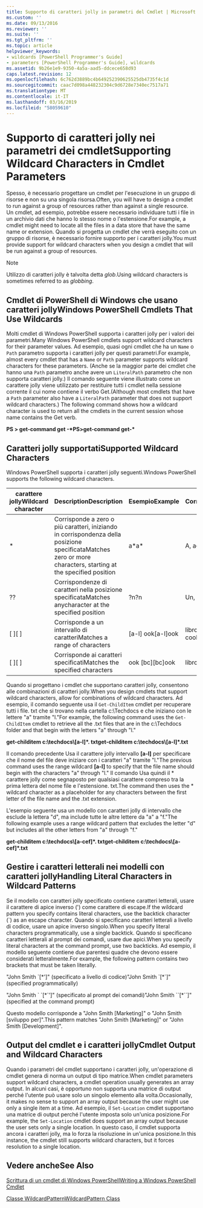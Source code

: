```yaml
---
title: Supporto di caratteri jolly in parametri del Cmdlet | Microsoft Docs
ms.custom: ''
ms.date: 09/13/2016
ms.reviewer: ''
ms.suite: ''
ms.tgt_pltfrm: ''
ms.topic: article
helpviewer_keywords:
- wildcards [PowerShell Programmer's Guide]
- parameters [PowerShell Programmer's Guide], wildcards
ms.assetid: 9b26e1e9-9350-4a5a-aad5-ddcece658d93
caps.latest.revision: 12
ms.openlocfilehash: 6c762d3889bc4b649252390625525db4735f4c1d
ms.sourcegitcommit: caac7d098a448232304c9d6728e7340ec7517a71
ms.translationtype: MT
ms.contentlocale: it-IT
ms.lasthandoff: 03/16/2019
ms.locfileid: "58059610"
---
```

# <a name="supporting-wildcard-characters-in-cmdlet-parameters"></a><span data-ttu-id="eec3a-102">Supporto di caratteri jolly nei parametri dei cmdlet</span><span class="sxs-lookup"><span data-stu-id="eec3a-102">Supporting Wildcard Characters in Cmdlet Parameters</span></span>

<span data-ttu-id="eec3a-103">Spesso, è necessario progettare un cmdlet per l'esecuzione in un gruppo di risorse e non su una singola risorsa.</span><span class="sxs-lookup"><span data-stu-id="eec3a-103">Often, you will have to design a cmdlet to run against a group of resources rather than against a single resource.</span></span> <span data-ttu-id="eec3a-104">Un cmdlet, ad esempio, potrebbe essere necessario individuare tutti i file in un archivio dati che hanno lo stesso nome o l'estensione.</span><span class="sxs-lookup"><span data-stu-id="eec3a-104">For example, a cmdlet might need to locate all the files in a data store that have the same name or extension.</span></span> <span data-ttu-id="eec3a-105">Quando si progetta un cmdlet che verrà eseguito con un gruppo di risorse, è necessario fornire supporto per i caratteri jolly.</span><span class="sxs-lookup"><span data-stu-id="eec3a-105">You must provide support for wildcard characters when you design a cmdlet that will be run against a group of resources.</span></span>

> [!NOTE]
> <span data-ttu-id="eec3a-106">Utilizzo di caratteri jolly è talvolta detta *glob*.</span><span class="sxs-lookup"><span data-stu-id="eec3a-106">Using wildcard characters is sometimes referred to as *globbing*.</span></span>

## <a name="windows-powershell-cmdlets-that-use-wildcards"></a><span data-ttu-id="eec3a-107">Cmdlet di PowerShell di Windows che usano caratteri jolly</span><span class="sxs-lookup"><span data-stu-id="eec3a-107">Windows PowerShell Cmdlets That Use Wildcards</span></span>

 <span data-ttu-id="eec3a-108">Molti cmdlet di Windows PowerShell supporta i caratteri jolly per i valori dei parametri.</span><span class="sxs-lookup"><span data-stu-id="eec3a-108">Many Windows PowerShell cmdlets support wildcard characters for their parameter values.</span></span> <span data-ttu-id="eec3a-109">Ad esempio, quasi ogni cmdlet che ha un `Name` o `Path` parametro supporta i caratteri jolly per questi parametri.</span><span class="sxs-lookup"><span data-stu-id="eec3a-109">For example, almost every cmdlet that has a `Name` or `Path` parameter supports wildcard characters for these parameters.</span></span> <span data-ttu-id="eec3a-110">(Anche se la maggior parte dei cmdlet che hanno una `Path` parametro anche avere un `LiteralPath` parametro che non supporta caratteri jolly.) Il comando seguente viene illustrato come un carattere jolly viene utilizzato per restituire tutti i cmdlet nella sessione corrente il cui nome contiene il verbo Get.</span><span class="sxs-lookup"><span data-stu-id="eec3a-110">(Although most cmdlets that have a `Path` parameter also have a `LiteralPath` parameter that does not support wildcard characters.) The following command shows how a wildcard character is used to return all the cmdlets in the current session whose name contains the Get verb.</span></span>

 <span data-ttu-id="eec3a-111">**PS > get-command get -\***</span><span class="sxs-lookup"><span data-stu-id="eec3a-111">**PS>get-command get-\***</span></span>

## <a name="supported-wildcard-characters"></a><span data-ttu-id="eec3a-112">Caratteri jolly supportati</span><span class="sxs-lookup"><span data-stu-id="eec3a-112">Supported Wildcard Characters</span></span>

<span data-ttu-id="eec3a-113">Windows PowerShell supporta i caratteri jolly seguenti.</span><span class="sxs-lookup"><span data-stu-id="eec3a-113">Windows PowerShell supports the following wildcard characters.</span></span>

|<span data-ttu-id="eec3a-114">carattere jolly</span><span class="sxs-lookup"><span data-stu-id="eec3a-114">Wildcard character</span></span>|<span data-ttu-id="eec3a-115">Description</span><span class="sxs-lookup"><span data-stu-id="eec3a-115">Description</span></span>|<span data-ttu-id="eec3a-116">Esempio</span><span class="sxs-lookup"><span data-stu-id="eec3a-116">Example</span></span>|<span data-ttu-id="eec3a-117">Corrispondenza</span><span class="sxs-lookup"><span data-stu-id="eec3a-117">Matches</span></span>|<span data-ttu-id="eec3a-118">Non corrisponde</span><span class="sxs-lookup"><span data-stu-id="eec3a-118">Does not match</span></span>|
|------------------------|-----------------|-------------|-------------|--------------------|
|*|<span data-ttu-id="eec3a-119">Corrisponde a zero o più caratteri, iniziando in corrispondenza della posizione specificata</span><span class="sxs-lookup"><span data-stu-id="eec3a-119">Matches zero or more characters, starting at the specified position</span></span>|<span data-ttu-id="eec3a-120">a\*</span><span class="sxs-lookup"><span data-stu-id="eec3a-120">a\*</span></span>|<span data-ttu-id="eec3a-121">A, ag, Apple</span><span class="sxs-lookup"><span data-stu-id="eec3a-121">A, ag, Apple</span></span>||
|<span data-ttu-id="eec3a-122">?</span><span class="sxs-lookup"><span data-stu-id="eec3a-122">?</span></span>|<span data-ttu-id="eec3a-123">Corrispondenze di caratteri nella posizione specificata</span><span class="sxs-lookup"><span data-stu-id="eec3a-123">Matches anycharacter at the specified position</span></span>|<span data-ttu-id="eec3a-124">?n</span><span class="sxs-lookup"><span data-stu-id="eec3a-124">?n</span></span>|<span data-ttu-id="eec3a-125">Un, in, in</span><span class="sxs-lookup"><span data-stu-id="eec3a-125">An, in, on</span></span>|<span data-ttu-id="eec3a-126">è stato eseguito</span><span class="sxs-lookup"><span data-stu-id="eec3a-126">ran</span></span>|
|<span data-ttu-id="eec3a-127">[ ]</span><span class="sxs-lookup"><span data-stu-id="eec3a-127">[ ]</span></span>|<span data-ttu-id="eec3a-128">Corrisponde a un intervallo di caratteri</span><span class="sxs-lookup"><span data-stu-id="eec3a-128">Matches a range of characters</span></span>|<span data-ttu-id="eec3a-129">[a-l] ook</span><span class="sxs-lookup"><span data-stu-id="eec3a-129">[a-l]ook</span></span>|<span data-ttu-id="eec3a-130">libro, cook, aspetto</span><span class="sxs-lookup"><span data-stu-id="eec3a-130">book, cook, look</span></span>|<span data-ttu-id="eec3a-131">ha impiegato</span><span class="sxs-lookup"><span data-stu-id="eec3a-131">took</span></span>|
|<span data-ttu-id="eec3a-132">[ ]</span><span class="sxs-lookup"><span data-stu-id="eec3a-132">[ ]</span></span>|<span data-ttu-id="eec3a-133">Corrisponde ai caratteri specificati</span><span class="sxs-lookup"><span data-stu-id="eec3a-133">Matches the specified characters</span></span>|<span data-ttu-id="eec3a-134">ook [bc]</span><span class="sxs-lookup"><span data-stu-id="eec3a-134">[bc]ook</span></span>|<span data-ttu-id="eec3a-135">libro, cook</span><span class="sxs-lookup"><span data-stu-id="eec3a-135">book, cook</span></span>|<span data-ttu-id="eec3a-136">aspetto</span><span class="sxs-lookup"><span data-stu-id="eec3a-136">look</span></span>|

<span data-ttu-id="eec3a-137">Quando si progettano i cmdlet che supportano caratteri jolly, consentono alle combinazioni di caratteri jolly.</span><span class="sxs-lookup"><span data-stu-id="eec3a-137">When you design cmdlets that support wildcard characters, allow for combinations of wildcard characters.</span></span> <span data-ttu-id="eec3a-138">Ad esempio, il comando seguente usa il `Get-ChildItem` cmdlet per recuperare tutti i file. txt che si trovano nella cartella c:\Techdocs e che iniziano con le lettere "a" tramite "l."</span><span class="sxs-lookup"><span data-stu-id="eec3a-138">For example, the following command uses the `Get-ChildItem` cmdlet to retrieve all the .txt files that are in the c:\Techdocs folder and that begin with the letters "a" through "l."</span></span>

<span data-ttu-id="eec3a-139">**get-childitem c:\techdocs\\[a-l]\*. txt**</span><span class="sxs-lookup"><span data-stu-id="eec3a-139">**get-childitem c:\techdocs\\[a-l]\*.txt**</span></span>

<span data-ttu-id="eec3a-140">Il comando precedente Usa il carattere jolly intervallo **[a-l]** per specificare che il nome del file deve iniziare con i caratteri "a" tramite "l."</span><span class="sxs-lookup"><span data-stu-id="eec3a-140">The previous command uses the range wildcard **[a-l]** to specify that the file name should begin with the characters "a" through "l."</span></span> <span data-ttu-id="eec3a-141">Il comando Usa quindi il \* carattere jolly come segnaposto per qualsiasi carattere compreso tra la prima lettera del nome file e l'estensione. txt.</span><span class="sxs-lookup"><span data-stu-id="eec3a-141">The command then uses the \* wildcard character as a placeholder for any characters between the first letter of the file name and the .txt extension.</span></span>

<span data-ttu-id="eec3a-142">L'esempio seguente usa un modello con caratteri jolly di intervallo che esclude la lettera "d", ma include tutte le altre lettere da "a" a "f."</span><span class="sxs-lookup"><span data-stu-id="eec3a-142">The following example uses a range wildcard pattern that excludes the letter "d" but includes all the other letters from "a" through "f."</span></span>

<span data-ttu-id="eec3a-143">**get-childitem c:\techdocs\\[a-cef]\*. txt**</span><span class="sxs-lookup"><span data-stu-id="eec3a-143">**get-childitem c:\techdocs\\[a-cef]\*.txt**</span></span>

## <a name="handling-literal-characters-in-wildcard-patterns"></a><span data-ttu-id="eec3a-144">Gestire i caratteri letterali nei modelli con caratteri jolly</span><span class="sxs-lookup"><span data-stu-id="eec3a-144">Handling Literal Characters in Wildcard Patterns</span></span>

<span data-ttu-id="eec3a-145">Se il modello con caratteri jolly specificato contiene caratteri letterali, usare il carattere di apice inverso (') come carattere di escape.</span><span class="sxs-lookup"><span data-stu-id="eec3a-145">If the wildcard pattern you specify contains literal characters, use the backtick character (\`) as an escape character.</span></span> <span data-ttu-id="eec3a-146">Quando si specificano caratteri letterali a livello di codice, usare un apice inverso singolo.</span><span class="sxs-lookup"><span data-stu-id="eec3a-146">When you specify literal characters programmatically, use a single backtick.</span></span> <span data-ttu-id="eec3a-147">Quando si specificano caratteri letterali al prompt dei comandi, usare due apici.</span><span class="sxs-lookup"><span data-stu-id="eec3a-147">When you specify literal characters at the command prompt, use two backticks.</span></span> <span data-ttu-id="eec3a-148">Ad esempio, il modello seguente contiene due parentesi quadre che devono essere considerati letteralmente.</span><span class="sxs-lookup"><span data-stu-id="eec3a-148">For example, the following pattern contains two brackets that must be taken literally.</span></span>

<span data-ttu-id="eec3a-149">"John Smith \`[\*']" (specificato a livello di codice)</span><span class="sxs-lookup"><span data-stu-id="eec3a-149">"John Smith \`[\*\`]" (specified programmatically)</span></span>

<span data-ttu-id="eec3a-150">"John Smith \` \`[\*\`']" (specificato al prompt dei comandi)</span><span class="sxs-lookup"><span data-stu-id="eec3a-150">"John Smith \`\`[\*\`\`]"  (specified at the command prompt)</span></span>

<span data-ttu-id="eec3a-151">Questo modello corrisponde a "John Smith [Marketing]" o "John Smith [sviluppo per]".</span><span class="sxs-lookup"><span data-stu-id="eec3a-151">This pattern matches "John Smith [Marketing]" or "John Smith [Development]".</span></span>

## <a name="cmdlet-output-and-wildcard-characters"></a><span data-ttu-id="eec3a-152">Output del cmdlet e i caratteri jolly</span><span class="sxs-lookup"><span data-stu-id="eec3a-152">Cmdlet Output and Wildcard Characters</span></span>

<span data-ttu-id="eec3a-153">Quando i parametri del cmdlet supportano i caratteri jolly, un'operazione di cmdlet genera di norma un output di tipo matrice.</span><span class="sxs-lookup"><span data-stu-id="eec3a-153">When cmdlet parameters support wildcard characters, a cmdlet operation usually generates an array output.</span></span> <span data-ttu-id="eec3a-154">In alcuni casi, è opportuno non supporta una matrice di output perché l'utente può usare solo un singolo elemento alla volta.</span><span class="sxs-lookup"><span data-stu-id="eec3a-154">Occasionally, it makes no sense to support an array output because the user might use only a single item at a time.</span></span> <span data-ttu-id="eec3a-155">Ad esempio, il `Set-Location` cmdlet supportano una matrice di output perché l'utente imposta solo un'unica posizione.</span><span class="sxs-lookup"><span data-stu-id="eec3a-155">For example, the `Set-Location` cmdlet does support an array output because the user sets only a single location.</span></span> <span data-ttu-id="eec3a-156">In questo caso, il cmdlet supporta ancora i caratteri jolly, ma lo forza la risoluzione in un'unica posizione.</span><span class="sxs-lookup"><span data-stu-id="eec3a-156">In this instance, the cmdlet still supports wildcard characters, but it forces resolution to a single location.</span></span>

## <a name="see-also"></a><span data-ttu-id="eec3a-157">Vedere anche</span><span class="sxs-lookup"><span data-stu-id="eec3a-157">See Also</span></span>

[<span data-ttu-id="eec3a-158">Scrittura di un cmdlet di Windows PowerShell</span><span class="sxs-lookup"><span data-stu-id="eec3a-158">Writing a Windows PowerShell Cmdlet</span></span>](./writing-a-windows-powershell-cmdlet.md)

[<span data-ttu-id="eec3a-159">Classe WildcardPattern</span><span class="sxs-lookup"><span data-stu-id="eec3a-159">WildcardPattern Class</span></span>](/dotnet/api/system.management.automation.wildcardpattern)

